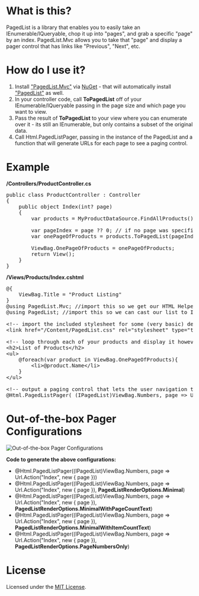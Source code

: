 # What is this?

PagedList is a library that enables you to easily take an IEnumerable/IQueryable, chop it up into "pages", and grab a specific "page" by an index. PagedList.Mvc allows you to take that "page" and display a pager control that has links like "Previous", "Next", etc.

# How do I use it?

1. Install ["PagedList.Mvc"](http://nuget.org/List/Packages/PagedList) via [NuGet](http://nuget.org) - that will automatically install ["PagedList"](http://nuget.org/List/Packages/PagedList) as well.
2. In your controller code, call **ToPagedList** off of your IEnumerable/IQueryable passing in the page size and which page you want to view.
3. Pass the result of **ToPagedList** to your view where you can enumerate over it - its still an IEnumerable, but only contains a subset of the original data.
4. Call Html.PagedListPager, passing in the instance of the PagedList and a function that will generate URLs for each page to see a paging control.

# Example

**/Controllers/ProductController.cs**
<pre>
public class ProductController : Controller
{
	public object Index(int? page)
	{
		var products = MyProductDataSource.FindAllProducts(); //returns IQueryable&lt;Product&gt; representing an unknown number of products. a thousand maybe?

		var pageIndex = page ?? 0; // if no page was specified in the querystring, default to page 0
		var onePageOfProducts = products.ToPagedList(pageIndex, 25); // will only contain 25 products max because of the pageSize
		
		ViewBag.OnePageOfProducts = onePageOfProducts;
		return View();
	}
}
</pre>

**/Views/Products/Index.cshtml**
<pre>
@{
	ViewBag.Title = "Product Listing"
}
@using PagedList.Mvc; //import this so we get our HTML Helper
@using PagedList; //import this so we can cast our list to IPagedList (only necessary because ViewBag is dynamic)

&lt;!-- import the included stylesheet for some (very basic) default styling --&gt;
&lt;link href="/Content/PagedList.css" rel="stylesheet" type="text/css" /&gt;

&lt;!-- loop through each of your products and display it however you want. we're just printing the name here --&gt;
&lt;h2&gt;List of Products&lt;/h2&gt;
&lt;ul&gt;
	@foreach(var product in ViewBag.OnePageOfProducts){
		&lt;li&gt;@product.Name&lt;/li&gt;
	}
&lt;/ul&gt;

&lt;!-- output a paging control that lets the user navigation to the previous page, next page, etc --&gt;
@Html.PagedListPager( (IPagedList)ViewBag.Numbers, page => Url.Action("Index", new { page }) )
</pre>

# Out-of-the-box Pager Configurations

![Out-of-the-box Pager Configurations](https://github.com/TroyGoode/PagedList/raw/master/misc/DefaultPagingControlStyles.png)

**Code to generate the above configurations:**
* @Html.PagedListPager((IPagedList)ViewBag.Numbers, page => Url.Action("Index", new { page }))
* @Html.PagedListPager((IPagedList)ViewBag.Numbers, page => Url.Action("Index", new { page }), **PagedListRenderOptions.Minimal**)
* @Html.PagedListPager((IPagedList)ViewBag.Numbers, page => Url.Action("Index", new { page }), **PagedListRenderOptions.MinimalWithPageCountText**)
* @Html.PagedListPager((IPagedList)ViewBag.Numbers, page => Url.Action("Index", new { page }), **PagedListRenderOptions.MinimalWithItemCountText**)
* @Html.PagedListPager((IPagedList)ViewBag.Numbers, page => Url.Action("Index", new { page }), **PagedListRenderOptions.PageNumbersOnly**)

# License

Licensed under the [MIT License](http://www.opensource.org/licenses/mit-license.php).